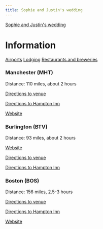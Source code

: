 ```yaml
---
title: Sophie and Justin's wedding
---
```


[Sophie and Justin's wedding](/index.html)

# Information

<div class="tabs">
  <nav>
    <a href="?tab=airports" class="">Airports</a>
    <a href="?tab=lodging" class="">Lodging</a>
    <a href="?tab=restaurants-and-breweries" class="">Restaurants and breweries</a>
  </nav>

  <div id="airports" style="display: inherit;">

### Manchester (MHT)

Distance: 110 miles, about 2 hours

[Directions to venue](https://goo.gl/maps/F2vCPuTZGTv3dWDt5)

[Directions to Hampton Inn](https://goo.gl/maps/Nqh89XyJ7HCZnXHd9)

[Website](https://www.flymanchester.com/)

### Burlington (BTV)

Distance: 93 miles, about 2 hours

[Website](http://www.btv.aero/)

[Directions to venue](https://goo.gl/maps/3Fi4Y1Vzi98MUiW2A)

[Directions to Hampton Inn](https://goo.gl/maps/i2SL4g8UKngMtwDTA)

### Boston (BOS)

Distance: 156 miles, 2.5-3 hours

[Directions to venue](https://goo.gl/maps/aCSpajfUgmafKoT89)

[Directions to Hampton Inn](https://goo.gl/maps/nZByKLGwckRDQMt86)

[Website](https://www.massport.com/logan-airport)

  </div>
  <div id="lodging" style="display: none;">

<!-- ### Bishop Farm -->

<!-- <p><a href="tel:+1 603-838-2474">603-838-2474</a></p> -->

<!-- [33 Bishop Cutoff, Lisbon, NH 03585](https://goo.gl/maps/kujRwqkbwYT615fv9) -->

<!-- [Website](https://www.bishopfarm.com/) -->

### Hampton Inn Littleton

The Hampton Inn in Littleton, NH is a 10-minute drive from our wedding
venue.  You will receive 10% off standard rooms (1 king bed or 2 queen
beds).

If booking online, use discount code 0560061264 (click special rates
and enter under corporate accounts).

If booking by phone, mention the Desbiens/Ross Wedding.

<p><a href="tel:+1 603-444-0025">603-444-0025</a></p>

[580 Meadow St, Littleton, NH 03561](https://goo.gl/maps/CgWXhYPPpE5t2T6eA)

[Website](https://www.hilton.com/en/hotels/ltnnhhx-hampton-littleton/)

### Other options

There are also several AirBnB and VRBO properties in the area.

  </div>
  <div id="restaurants-and-breweries" style="display: none;">

### Littleton Freehouse

[28 Cottage St, Littleton, NH 03561](https://goo.gl/maps/ivpUsNJTg3AGfVc66)

[Website](http://www.littletonfreehouse.com/)

### Little Grille

[62 Cottage St, Littleton, NH 03561](https://goo.gl/maps/1HXH7wfUpeA8752u6)

[Website](http://thelittlegrille.com/)

### Schilling Beer Co.

[18 Mill St, Littleton, NH 03561](https://goo.gl/maps/JpC8QFYBJqpCb6kdA)

[Website](http://www.schillingbeer.com/)

  </div>
</div>
